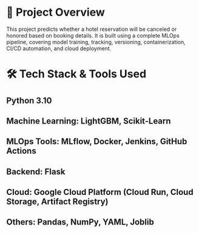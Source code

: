 # 📍 Project Overview
This project predicts whether a hotel reservation will be canceled or honored based on booking details.
It is built using a complete MLOps pipeline, covering model training, tracking, versioning, containerization, CI/CD automation, and cloud deployment.

# 🛠️ Tech Stack & Tools Used
## Python 3.10

## Machine Learning: LightGBM, Scikit-Learn

## MLOps Tools: MLflow, Docker, Jenkins, GitHub Actions

## Backend: Flask

## Cloud: Google Cloud Platform (Cloud Run, Cloud Storage, Artifact Registry)

## Others: Pandas, NumPy, YAML, Joblib
